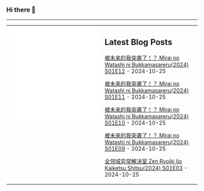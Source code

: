 ### Hi there 👋

<!--
**etng/etng** is a ✨ _special_ ✨ repository because its `README.md` (this file) appears on your GitHub profile.

Here are some ideas to get you started:

- 🔭 I’m currently working on ...
- 🌱 I’m currently learning ...
- 👯 I’m looking to collaborate on ...
- 🤔 I’m looking for help with ...
- 💬 Ask me about ...
- 📫 How to reach me: ...
- 😄 Pronouns: ...
- ⚡ Fun fact: ...
-->


---

<table>
<tr>
<td valign="top" width="50%">
<img src="metrics.svg" alt="Metric" />
</td>
<td valign="top" width="50%">

## Latest Blog Posts
<!-- blog start -->
[被未来的我突袭了！？ Mirai no Watashi ni Bukkamasareru(2024) S01E12](http://www.fanxinzhui.com/rr/2586#S01E12) - 2024-10-25

[被未来的我突袭了！？ Mirai no Watashi ni Bukkamasareru(2024) S01E11](http://www.fanxinzhui.com/rr/2586#S01E11) - 2024-10-25

[被未来的我突袭了！？ Mirai no Watashi ni Bukkamasareru(2024) S01E10](http://www.fanxinzhui.com/rr/2586#S01E10) - 2024-10-25

[被未来的我突袭了！？ Mirai no Watashi ni Bukkamasareru(2024) S01E09](http://www.fanxinzhui.com/rr/2586#S01E09) - 2024-10-25

[全领域异常解决室 Zen Ryoiki Ijo Kaiketsu Shitsu(2024) S01E03](http://www.fanxinzhui.com/rr/2588#S01E03) - 2024-10-25
<!-- blog end -->

</td></tr></table>

